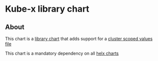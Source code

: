 # Kube-x library chart


## About

This chart is a [library chart](https://helm.sh/docs/topics/library_charts/)
that adds support for a [cluster scoped values file](values.yaml)

This chart is a mandatory dependency on all [helx charts](../../../docs/bin/kube-x-helm-x.md)